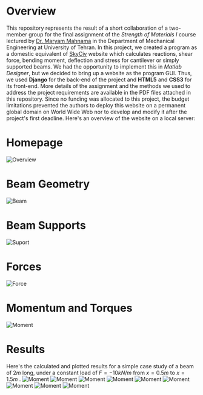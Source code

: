 # Overview

This repository represents the result of a short collaboration of a two-member group for the final assignment of the *Strength of Materials I* course lectured by [Dr. Maryam Mahnama](https://orcid.org/0000-0003-0220-0308) in the Department of Mechanical Engineering at University of Tehran. In this project, we created a program as a domestic equivalent of [SkyCiv](https://skyciv.com/free-beam-calculator/) website which calculates reactions, shear force, bending moment, deflection and stress for cantilever or simply supported beams. We had the opportunity to implement this in *Matlab Designer*, but we decided to bring up a website as the program GUI. Thus, we used **Django** for the back-end of the project and **HTML5** and **CSS3** for its front-end. More details of the assignment and the methods we used to address the project requirements are available in the PDF files attached in this repository. Since no funding was allocated to this project, the budget limitations prevented the authors to deploy this website on a permanent global domain on World Wide Web nor to develop and modify it after the project's first deadline. Here's an overview of the website on a local server:

# Homepage
![Overview](Pics/image.png)

# Beam Geometry
![Beam](Pics/image-1.png)

# Beam Supports
![Suport](Pics/image-2.png)

# Forces
![Force](Pics/image-3.png)

# Momentum and Torques
![Moment](Pics/image-4.png)

# Results
Here's the calculated and plotted results for a simple case study of a beam of $2m$ long, under a constant load of $F=-10kN/m$ from $x=0.5m$ to $x=1.5m$ .
![Moment](Pics/result/loads1.png)
![Moment](Pics/result/loads2.png)
![Moment](Pics/result/torque.png)
![Moment](Pics/result/tau_x.png)
![Moment](Pics/result/tau_y.png)
![Moment](Pics/result/tau_xy.png)
![Moment](Pics/result/sigma.png)
![Moment](Pics/result/latex.png)
![Moment](Pics/result/plt.png)
